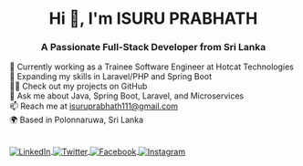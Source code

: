 <h1 align="center">Hi 👋, I'm ISURU PRABHATH</h1> <h3 align="center">A Passionate Full-Stack Developer from Sri Lanka</h3>


🔭 Currently working as a Trainee Software Engineer at Hotcat Technologies
<br/>
🌱 Expanding my skills in Laravel/PHP and Spring Boot
<br/>
👨‍💻 Check out my projects on GitHub
<br/>
💬 Ask me about Java, Spring Boot, Laravel, and Microservices
<br/>
📫 Reach me at isuruprabhath111@gmail.com
<br/>
🌍 Based in Polonnaruwa, Sri Lanka
<br/>
<br/>
<p align="left"> <a href="https://linkedin.com/in/isuru-prabhath" target="blank"> <img align="center" src="https://img.shields.io/badge/LinkedIn-%230077B5.svg?style=for-the-badge&logo=linkedin&logoColor=white" alt="LinkedIn" /> </a> <a href="https://twitter.com/@izu_prb" target="blank"> <img align="center" src="https://img.shields.io/badge/Twitter-%231DA1F2.svg?style=for-the-badge&logo=twitter&logoColor=white" alt="Twitter" /> </a> <a href="https://fb.com/isuru.prabhath.735" target="blank"> <img align="center" src="https://img.shields.io/badge/Facebook-%231877F2.svg?style=for-the-badge&logo=facebook&logoColor=white" alt="Facebook" /> </a> <a href="https://instagram.com/isu_ru_prabhath" target="blank"> <img align="center" src="https://img.shields.io/badge/Instagram-%23E4405F.svg?style=for-the-badge&logo=instagram&logoColor=white" alt="Instagram" /> </a> </p>
